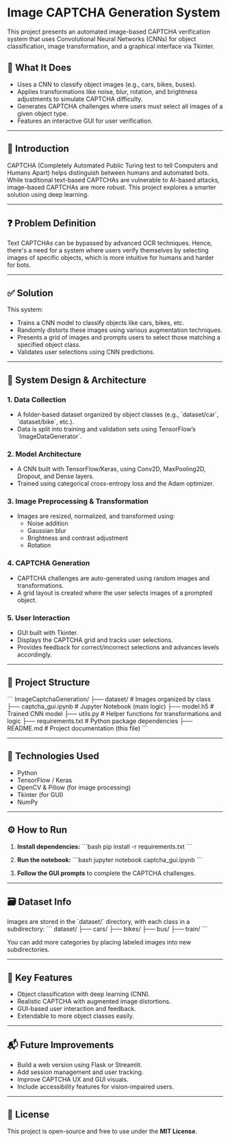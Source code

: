 # Image CAPTCHA Generation System

This project presents an automated image-based CAPTCHA verification system that uses Convolutional Neural Networks (CNNs) for object classification, image transformation, and a graphical interface via Tkinter.

## 🚀 What It Does
- Uses a CNN to classify object images (e.g., cars, bikes, buses).
- Applies transformations like noise, blur, rotation, and brightness adjustments to simulate CAPTCHA difficulty.
- Generates CAPTCHA challenges where users must select all images of a given object type.
- Features an interactive GUI for user verification.

---

## 🧠 Introduction

CAPTCHA (Completely Automated Public Turing test to tell Computers and Humans Apart) helps distinguish between humans and automated bots. While traditional text-based CAPTCHAs are vulnerable to AI-based attacks, image-based CAPTCHAs are more robust. This project explores a smarter solution using deep learning.

---

## ❓ Problem Definition

Text CAPTCHAs can be bypassed by advanced OCR techniques. Hence, there's a need for a system where users verify themselves by selecting images of specific objects, which is more intuitive for humans and harder for bots.

---

## ✅ Solution

This system:
- Trains a CNN model to classify objects like cars, bikes, etc.
- Randomly distorts these images using various augmentation techniques.
- Presents a grid of images and prompts users to select those matching a specified object class.
- Validates user selections using CNN predictions.

---

## 🧱 System Design & Architecture

### 1. Data Collection
- A folder-based dataset organized by object classes (e.g., \`dataset/car\`, \`dataset/bike\`, etc.).
- Data is split into training and validation sets using TensorFlow’s \`ImageDataGenerator\`.

### 2. Model Architecture
- A CNN built with TensorFlow/Keras, using Conv2D, MaxPooling2D, Dropout, and Dense layers.
- Trained using categorical cross-entropy loss and the Adam optimizer.

### 3. Image Preprocessing & Transformation
- Images are resized, normalized, and transformed using:
  - Noise addition
  - Gaussian blur
  - Brightness and contrast adjustment
  - Rotation

### 4. CAPTCHA Generation
- CAPTCHA challenges are auto-generated using random images and transformations.
- A grid layout is created where the user selects images of a prompted object.

### 5. User Interaction
- GUI built with Tkinter.
- Displays the CAPTCHA grid and tracks user selections.
- Provides feedback for correct/incorrect selections and advances levels accordingly.

---

## 📁 Project Structure

\`\`\`
ImageCaptchaGeneration/
├── dataset/                 # Images organized by class
├── captcha_gui.ipynb        # Jupyter Notebook (main logic)
├── model.h5                 # Trained CNN model
├── utils.py                 # Helper functions for transformations and logic
├── requirements.txt         # Python package dependencies
├── README.md                # Project documentation (this file)
\`\`\`

---

## 🧠 Technologies Used
- Python
- TensorFlow / Keras
- OpenCV & Pillow (for image processing)
- Tkinter (for GUI)
- NumPy

---

## ⚙️ How to Run

1. **Install dependencies:**
\`\`\`bash
pip install -r requirements.txt
\`\`\`

2. **Run the notebook:**
\`\`\`bash
jupyter notebook captcha_gui.ipynb
\`\`\`

3. **Follow the GUI prompts** to complete the CAPTCHA challenges.

---

## 🗃️ Dataset Info

Images are stored in the \`dataset/\` directory, with each class in a subdirectory:
\`\`\`
dataset/
├── cars/
├── bikes/
├── bus/
├── train/
\`\`\`

You can add more categories by placing labeled images into new subdirectories.

---

## 📌 Key Features
- Object classification with deep learning (CNN).
- Realistic CAPTCHA with augmented image distortions.
- GUI-based user interaction and feedback.
- Extendable to more object classes easily.

---

## 📬 Future Improvements
- Build a web version using Flask or Streamlit.
- Add session management and user tracking.
- Improve CAPTCHA UX and GUI visuals.
- Include accessibility features for vision-impaired users.

---

## 📄 License

This project is open-source and free to use under the **MIT License**.
